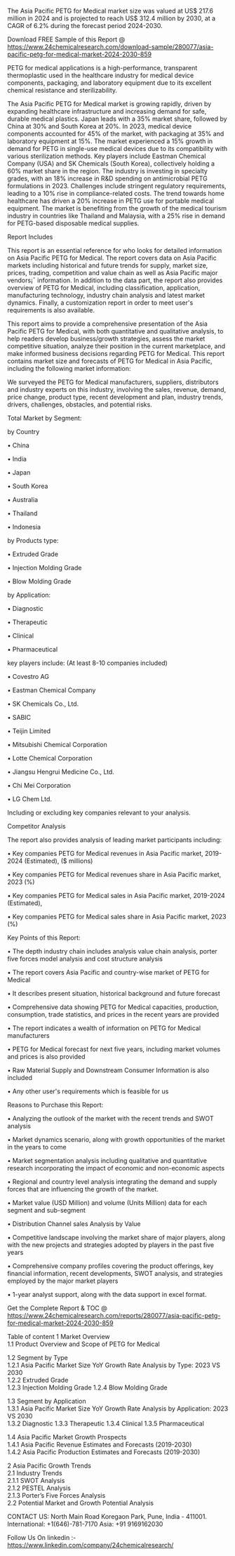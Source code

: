 The Asia Pacific PETG for Medical market size was valued at US$ 217.6 million in 2024 and is projected to reach US$ 312.4 million by 2030, at a CAGR of 6.2% during the forecast period 2024-2030.

Download FREE Sample of this Report @ https://www.24chemicalresearch.com/download-sample/280077/asia-pacific-petg-for-medical-market-2024-2030-859

PETG for medical applications is a high-performance, transparent thermoplastic used in the healthcare industry for medical device components, packaging, and laboratory equipment due to its excellent chemical resistance and sterilizability.

The Asia Pacific PETG for Medical market is growing rapidly, driven by expanding healthcare infrastructure and increasing demand for safe, durable medical plastics. Japan leads with a 35% market share, followed by China at 30% and South Korea at 20%. In 2023, medical device components accounted for 45% of the market, with packaging at 35% and laboratory equipment at 15%. The market experienced a 15% growth in demand for PETG in single-use medical devices due to its compatibility with various sterilization methods. Key players include Eastman Chemical Company (USA) and SK Chemicals (South Korea), collectively holding a 60% market share in the region. The industry is investing in specialty grades, with an 18% increase in R&D spending on antimicrobial PETG formulations in 2023. Challenges include stringent regulatory requirements, leading to a 10% rise in compliance-related costs. The trend towards home healthcare has driven a 20% increase in PETG use for portable medical equipment. The market is benefiting from the growth of the medical tourism industry in countries like Thailand and Malaysia, with a 25% rise in demand for PETG-based disposable medical supplies.

Report Includes

This report is an essential reference for who looks for detailed information on Asia Pacific PETG for Medical. The report covers data on Asia Pacific markets including historical and future trends for supply, market size, prices, trading, competition and value chain as well as Asia Pacific major vendors¡¯ information. In addition to the data part, the report also provides overview of PETG for Medical, including classification, application, manufacturing technology, industry chain analysis and latest market dynamics. Finally, a customization report in order to meet user's requirements is also available.

This report aims to provide a comprehensive presentation of the Asia Pacific PETG for Medical, with both quantitative and qualitative analysis, to help readers develop business/growth strategies, assess the market competitive situation, analyze their position in the current marketplace, and make informed business decisions regarding PETG for Medical. This report contains market size and forecasts of PETG for Medical in Asia Pacific, including the following market information:

We surveyed the PETG for Medical manufacturers, suppliers, distributors and industry experts on this industry, involving the sales, revenue, demand, price change, product type, recent development and plan, industry trends, drivers, challenges, obstacles, and potential risks.

Total Market by Segment:

by Country

•    China

•    India

•    Japan

•    South Korea

•    Australia

•    Thailand

•    Indonesia

by Products type:

•    Extruded Grade

•    Injection Molding Grade

•    Blow Molding Grade

by Application:

•    Diagnostic

•    Therapeutic

•    Clinical

•    Pharmaceutical

key players include: (At least 8-10 companies included)

•    Covestro AG

•    Eastman Chemical Company

•    SK Chemicals Co., Ltd.

•    SABIC

•    Teijin Limited

•    Mitsubishi Chemical Corporation

•    Lotte Chemical Corporation

•    Jiangsu Hengrui Medicine Co., Ltd.

•    Chi Mei Corporation

•    LG Chem Ltd.

Including or excluding key companies relevant to your analysis.

Competitor Analysis

The report also provides analysis of leading market participants including:

•    Key companies PETG for Medical revenues in Asia Pacific market, 2019-2024 (Estimated), ($ millions)

•    Key companies PETG for Medical revenues share in Asia Pacific market, 2023 (%)

•    Key companies PETG for Medical sales in Asia Pacific market, 2019-2024 (Estimated),

•    Key companies PETG for Medical sales share in Asia Pacific market, 2023 (%)

Key Points of this Report:

•    The depth industry chain includes analysis value chain analysis, porter five forces model analysis and cost structure analysis

•    The report covers Asia Pacific and country-wise market of PETG for Medical

•    It describes present situation, historical background and future forecast

•    Comprehensive data showing PETG for Medical capacities, production, consumption, trade statistics, and prices in the recent years are provided

•    The report indicates a wealth of information on PETG for Medical manufacturers

•    PETG for Medical forecast for next five years, including market volumes and prices is also provided

•    Raw Material Supply and Downstream Consumer Information is also included

•    Any other user's requirements which is feasible for us

Reasons to Purchase this Report:

•    Analyzing the outlook of the market with the recent trends and SWOT analysis

•    Market dynamics scenario, along with growth opportunities of the market in the years to come

•    Market segmentation analysis including qualitative and quantitative research incorporating the impact of economic and non-economic aspects

•    Regional and country level analysis integrating the demand and supply forces that are influencing the growth of the market.

•    Market value (USD Million) and volume (Units Million) data for each segment and sub-segment

•    Distribution Channel sales Analysis by Value

•    Competitive landscape involving the market share of major players, along with the new projects and strategies adopted by players in the past five years

•    Comprehensive company profiles covering the product offerings, key financial information, recent developments, SWOT analysis, and strategies employed by the major market players

•    1-year analyst support, along with the data support in excel format.

Get the Complete Report & TOC @ https://www.24chemicalresearch.com/reports/280077/asia-pacific-petg-for-medical-market-2024-2030-859

Table of content
1 Market Overview    
1.1 Product Overview and Scope of PETG for Medical 


1.2 Segment by Type    
1.2.1 Asia Pacific Market Size YoY Growth Rate Analysis by Type: 2023 VS 2030    
1.2.2 Extruded Grade    
1.2.3 Injection Molding Grade
1.2.4 Blow Molding Grade


1.3 Segment by Application  
1.3.1 Asia Pacific Market Size YoY Growth Rate Analysis by Application: 2023 VS 2030    
1.3.2    Diagnostic
1.3.3    Therapeutic
1.3.4    Clinical
1.3.5    Pharmaceutical

1.4 Asia Pacific Market Growth Prospects    
1.4.1 Asia Pacific Revenue Estimates and Forecasts (2019-2030)    
1.4.2 Asia Pacific Production Estimates and Forecasts (2019-2030)  


2 Asia Pacific Growth Trends    
2.1 Industry Trends    
2.1.1 SWOT Analysis    
2.1.2 PESTEL Analysis    
2.1.3 Porter’s Five Forces Analysis    
2.2 Potential Market and Growth Potential Analysis    


CONTACT US:
North Main Road Koregaon Park, Pune, India - 411001.
International: +1(646)-781-7170
Asia: +91 9169162030

Follow Us On linkedin :- https://www.linkedin.com/company/24chemicalresearch/
